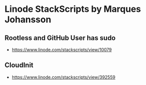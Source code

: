 # Linode StackScripts by Marques Johansson

## Rootless and GitHub User has sudo

* https://www.linode.com/stackscripts/view/10079

## CloudInit

* https://www.linode.com/stackscripts/view/392559
